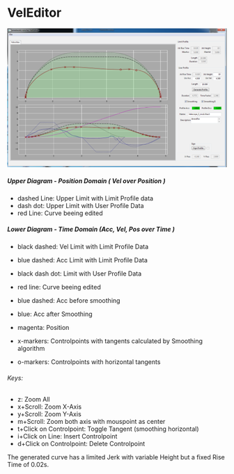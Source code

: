 

# VelEditor

![Screen](https://github.com/wiredworks/wiredworks_winches/blob/master/Pictures/VelEditorOverview.png)

##### Upper Diagram - Position Domain ( Vel over Position )
* dashed Line: Upper Limit with Limit Profile data
* dash dot: Upper Limit with User Profile Data
* red Line: Curve beeing edited

##### Lower Diagram - Time Domain (Acc, Vel, Pos over Time )
* black dashed: Vel Limit with Limit Profile Data
* blue dashed:  Acc Limit with Limit Profile Data
* black dash dot: Limit with User Profile Data
* red line: Curve beeing edited
* blue dashed: Acc before smoothing
* blue: Acc after Smoothing
* magenta: Position

* x-markers: Controlpoints with tangents calculated by Smoothing algorithm
* o-markers: Controlpoints with horizontal tangents

###### Keys:
* z: Zoom All
* x+Scroll: Zoom X-Axis
* y+Scroll: Zoom Y-Axis
* m+Scroll: Zoom both axis with mouspoint as center
* t+Click on Controlpoint: Toggle Tangent (smoothing horizontal)
* i+Click on Line: Insert Controlpoint
* d+Click on Controlpoint: Delete Controlpoint


The generated curve has a limited Jerk with variable Height but a fixed Rise Time of 0.02s.
